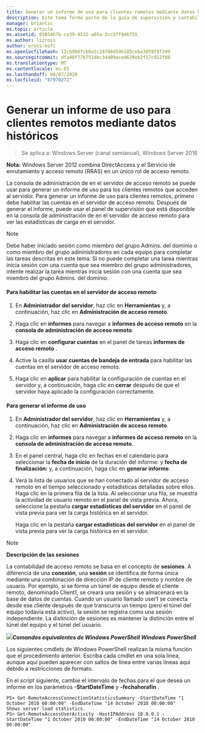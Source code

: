 ```yaml
---
title: Generar un informe de uso para clientes remotos mediante datos históricos
description: Este tema forma parte de la guía de supervisión y contabilidad de acceso remoto en Windows Server 2016.
manager: brianlic
ms.topic: article
ms.assetid: 0305467b-ce39-4532-a05a-2cc5ff946f55
ms.author: lizross
author: eross-msft
ms.openlocfilehash: 12cb9b6fcb0a1c24f88d59b185ceba3d59f9f2d9
ms.sourcegitcommit: dfa48f77b751dbc34409aced628eb2f17c912f08
ms.translationtype: MT
ms.contentlocale: es-ES
ms.lasthandoff: 08/07/2020
ms.locfileid: "87970272"
---
```

# <a name="generate-a-usage-report-for-remote-clients-using-historical-data"></a>Generar un informe de uso para clientes remotos mediante datos históricos

>Se aplica a: Windows Server (canal semianual), Windows Server 2016

**Nota:** Windows Server 2012 combina DirectAccess y el Servicio de enrutamiento y acceso remoto (RRAS) en un único rol de acceso remoto.

La consola de administración de en el servidor de acceso remoto se puede usar para generar un informe de uso para los clientes remotos que acceden al servidor. Para generar un informe de uso para clientes remotos, primero debe habilitar las cuentas en el servidor de acceso remoto. Después de generar el informe, puede usar el panel de supervisión que está disponible en la consola de administración de en el servidor de acceso remoto para ver las estadísticas de carga en el servidor.

> [!NOTE]
> Debe haber iniciado sesión como miembro del grupo Admins. del dominio o como miembro del grupo administradores en cada equipo para completar las tareas descritas en este tema. Si no puede completar una tarea mientras inicia sesión con una cuenta que sea miembro del grupo administradores, intente realizar la tarea mientras inicia sesión con una cuenta que sea miembro del grupo Admins. del dominio.

#### <a name="to-enable-accounting-on-the-remote-access-server"></a>Para habilitar las cuentas en el servidor de acceso remoto

1.  En **Administrador del servidor**, haz clic en **Herramientas** y, a continuación, haz clic en **Administración de acceso remoto**.

2.  Haga clic en **informes** para navegar a **informes de acceso remoto** en la **consola de administración de acceso remoto**.

3.  Haga clic en **configurar cuentas** en el panel de tareas **informes de acceso remoto** .

4.  Active la casilla **usar cuentas de bandeja de entrada** para habilitar las cuentas en el servidor de acceso remoto.

5.  Haga clic en **aplicar** para habilitar la configuración de cuentas en el servidor y, a continuación, haga clic en **cerrar** después de que el servidor haya aplicado la configuración correctamente.

#### <a name="to-generate-the-usage-report"></a>Para generar el informe de uso

1.  En **Administrador del servidor**, haz clic en **Herramientas** y, a continuación, haz clic en **Administración de acceso remoto**.

2.  Haga clic en **informes** para navegar a **informes de acceso remoto** en la **consola de administración de acceso remoto**.

3.  En el panel central, haga clic en fechas en el calendario para seleccionar la **fecha de inicio** de la duración del informe: y **fecha de finalización:** y, a continuación, haga clic en **generar informe**.

4.  Verá la lista de usuarios que se han conectado al servidor de acceso remoto en el tiempo seleccionado y estadísticas detalladas sobre ellos. Haga clic en la primera fila de la lista. Al seleccionar una fila, se muestra la actividad de usuario remoto en el panel de vista previa. Ahora, seleccione la pestaña **cargar estadísticas del servidor** en el panel de vista previa para ver la carga histórica en el servidor.

    Haga clic en la pestaña **cargar estadísticas del servidor** en el panel de vista previa para ver la carga histórica en el servidor.

> [!NOTE]
> **Descripción de las sesiones**
>
> La contabilidad de acceso remoto se basa en el concepto de **sesiones**. A diferencia de una **conexión**, una **sesión** se identifica de forma única mediante una combinación de dirección IP de cliente remoto y nombre de usuario. Por ejemplo, si se forma un túnel de equipo desde el cliente remoto, denominado Client1, se creará una sesión y se almacenará en la base de datos de cuentas. Cuando un usuario llamado user1 se conecta desde ese cliente después de que transcurra un tiempo (pero el túnel del equipo todavía está activo), la sesión se registra como una sesión independiente. La distinción de sesiones es mantener la distinción entre el túnel del equipo y el túnel del usuario.

![](../../../media/Generate-a-usage-report-for-remote-clients-using-historical-data/PowerShellLogoSmall.gif)***<em>Comandos equivalentes</em> de Windows PowerShell Windows PowerShell***

Los siguientes cmdlets de Windows PowerShell realizan la misma función que el procedimiento anterior. Escriba cada cmdlet en una sola línea, aunque aquí pueden aparecer con saltos de línea entre varias líneas aquí debido a restricciones de formato.

En el script siguiente, cambie el intervalo de fechas para el que desea un informe en los parámetros **-StartDateTime** y **-fechahorafin** .

```
PS> Get-RemoteAccessConnectionStatisticsSummary -StartDateTime "1 October 2010 00:00:00" -EndDateTime "14 October 2010 00:00:00"
Shows server load statistics.
PS> Get-RemoteAccessUserActivity -HostIPAddress 10.0.0.1 -StartDateTime "1 October 2010 00:00:00" -EndDateTime "14 October 2010 00:00:00"
```



